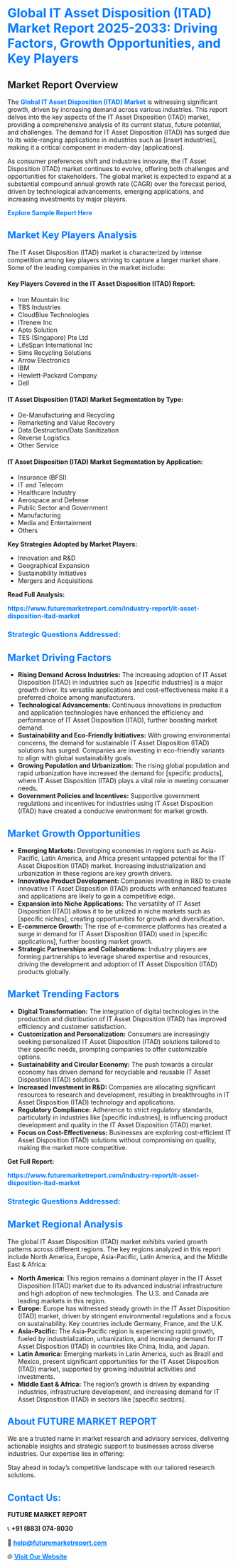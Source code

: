 <h1 style="color: #007BFF;">Global IT Asset Disposition (ITAD) Market Report 2025-2033: Driving Factors, Growth Opportunities, and Key Players</h1>

<section id="overview">
<h2>Market Report Overview</h2>
<p>The <a href="https://www.futuremarketreport.com/industry-report/it-asset-disposition-itad-market" style="color: #007BFF; text-decoration: none;"><strong>Global IT Asset Disposition (ITAD) Market</strong></a> is witnessing significant growth, driven by increasing demand across various industries. This report delves into the key aspects of the IT Asset Disposition (ITAD) market, providing a comprehensive analysis of its current status, future potential, and challenges. The demand for IT Asset Disposition (ITAD) has surged due to its wide-ranging applications in industries such as [insert industries], making it a critical component in modern-day [applications].</p>
<p>As consumer preferences shift and industries innovate, the IT Asset Disposition (ITAD) market continues to evolve, offering both challenges and opportunities for stakeholders. The global market is expected to expand at a substantial compound annual growth rate (CAGR) over the forecast period, driven by technological advancements, emerging applications, and increasing investments by major players.</p>
</section>

<section id="overview">
<p><a href="https://www.futuremarketreport.com/request-sample/reportId=89658" style="color: #007BFF; text-decoration: none;"><strong>Explore Sample Report Here</strong></a></p>
</section>

<section id="key-players">
<h2 style="color: #007BFF;">Market Key Players Analysis</h2>
<p>The IT Asset Disposition (ITAD) market is characterized by intense competition among key players striving to capture a larger market share. Some of the leading companies in the market include:</p>
<h4>Key Players Covered in the IT Asset Disposition (ITAD) Report:</h4>
<ul><li>Iron Mountain Inc</li><li>TBS Industries</li><li>CloudBlue Technologies</li><li>ITrenew Inc</li><li>Apto Solution</li><li>TES (Singapore) Pte Ltd</li><li>LifeSpan International Inc</li><li>Sims Recycling Solutions</li><li>Arrow Electronics</li><li>IBM</li><li>Hewlett-Packard Company</li><li>Dell</li></ul>
<h4>IT Asset Disposition (ITAD) Market Segmentation by Type:</h4>
<ul><li>De-Manufacturing and Recycling</li><li>Remarketing and Value Recovery</li><li>Data Destruction/Data Sanitization</li><li>Reverse Logistics</li><li>Other Service</li></ul>

<h4>IT Asset Disposition (ITAD) Market Segmentation by Application:</h4>
<ul><li>Insurance (BFSI)</li><li>IT and Telecom</li><li>Healthcare Industry</li><li>Aerospace and Defense</li><li>Public Sector and Government</li><li>Manufacturing</li><li>Media and Entertainment</li><li>Others</li></ul>
<p><strong>Key Strategies Adopted by Market Players:</strong></p>
<ul>
<li>Innovation and R&D</li>
<li>Geographical Expansion</li>
<li>Sustainability Initiatives</li>
<li>Mergers and Acquisitions</li>
</ul>
</section>

<section>
<p><strong>Read Full Analysis: </strong></p><a href="https://www.futuremarketreport.com/industry-report/it-asset-disposition-itad-market" style="color: #007BFF; text-decoration: none;"><strong>https://www.futuremarketreport.com/industry-report/it-asset-disposition-itad-market</strong></a>
<h3 style="color: #007BFF;">Strategic Questions Addressed:</h3>
</section>

<section id="driving-factors">
<h2 style="color: #007BFF;">Market Driving Factors</h2>
<ul>
<li><strong>Rising Demand Across Industries:</strong> The increasing adoption of IT Asset Disposition (ITAD) in industries such as [specific industries] is a major growth driver. Its versatile applications and cost-effectiveness make it a preferred choice among manufacturers.</li>
<li><strong>Technological Advancements:</strong> Continuous innovations in production and application technologies have enhanced the efficiency and performance of IT Asset Disposition (ITAD), further boosting market demand.</li>
<li><strong>Sustainability and Eco-Friendly Initiatives:</strong> With growing environmental concerns, the demand for sustainable IT Asset Disposition (ITAD) solutions has surged. Companies are investing in eco-friendly variants to align with global sustainability goals.</li>
<li><strong>Growing Population and Urbanization:</strong> The rising global population and rapid urbanization have increased the demand for [specific products], where IT Asset Disposition (ITAD) plays a vital role in meeting consumer needs.</li>
<li><strong>Government Policies and Incentives:</strong> Supportive government regulations and incentives for industries using IT Asset Disposition (ITAD) have created a conducive environment for market growth.</li>
</ul>
</section>

<section id="growth-opportunities">
<h2 style="color: #007BFF;">Market Growth Opportunities</h2>
<ul>
<li><strong>Emerging Markets:</strong> Developing economies in regions such as Asia-Pacific, Latin America, and Africa present untapped potential for the IT Asset Disposition (ITAD) market. Increasing industrialization and urbanization in these regions are key growth drivers.</li>
<li><strong>Innovative Product Development:</strong> Companies investing in R&D to create innovative IT Asset Disposition (ITAD) products with enhanced features and applications are likely to gain a competitive edge.</li>
<li><strong>Expansion into Niche Applications:</strong> The versatility of IT Asset Disposition (ITAD) allows it to be utilized in niche markets such as [specific niches], creating opportunities for growth and diversification.</li>
<li><strong>E-commerce Growth:</strong> The rise of e-commerce platforms has created a surge in demand for IT Asset Disposition (ITAD) used in [specific applications], further boosting market growth.</li>
<li><strong>Strategic Partnerships and Collaborations:</strong> Industry players are forming partnerships to leverage shared expertise and resources, driving the development and adoption of IT Asset Disposition (ITAD) products globally.</li>
</ul>
</section>

<section id="trending-factors">
<h2 style="color: #007BFF;">Market Trending Factors</h2>
<ul>
<li><strong>Digital Transformation:</strong> The integration of digital technologies in the production and distribution of IT Asset Disposition (ITAD) has improved efficiency and customer satisfaction.</li>
<li><strong>Customization and Personalization:</strong> Consumers are increasingly seeking personalized IT Asset Disposition (ITAD) solutions tailored to their specific needs, prompting companies to offer customizable options.</li>
<li><strong>Sustainability and Circular Economy:</strong> The push towards a circular economy has driven demand for recyclable and reusable IT Asset Disposition (ITAD) solutions.</li>
<li><strong>Increased Investment in R&D:</strong> Companies are allocating significant resources to research and development, resulting in breakthroughs in IT Asset Disposition (ITAD) technology and applications.</li>
<li><strong>Regulatory Compliance:</strong> Adherence to strict regulatory standards, particularly in industries like [specific industries], is influencing product development and quality in the IT Asset Disposition (ITAD) market.</li>
<li><strong>Focus on Cost-Effectiveness:</strong> Businesses are exploring cost-efficient IT Asset Disposition (ITAD) solutions without compromising on quality, making the market more competitive.</li>
</ul>
</section>

<section>
<p><strong>Get Full Report: </strong></p><a href="https://www.futuremarketreport.com/industry-report/it-asset-disposition-itad-market" style="color: #007BFF; text-decoration: none;"><strong>https://www.futuremarketreport.com/industry-report/it-asset-disposition-itad-market</strong></a>
<h3 style="color: #007BFF;">Strategic Questions Addressed:</h3>
</section>


<section id="regional-analysis">
<h2 style="color: #007BFF;">Market Regional Analysis</h2>
<p>The global IT Asset Disposition (ITAD) market exhibits varied growth patterns across different regions. The key regions analyzed in this report include North America, Europe, Asia-Pacific, Latin America, and the Middle East & Africa:</p>
<ul>
<li><strong>North America:</strong> This region remains a dominant player in the IT Asset Disposition (ITAD) market due to its advanced industrial infrastructure and high adoption of new technologies. The U.S. and Canada are leading markets in this region.</li>
<li><strong>Europe:</strong> Europe has witnessed steady growth in the IT Asset Disposition (ITAD) market, driven by stringent environmental regulations and a focus on sustainability. Key countries include Germany, France, and the U.K.</li>
<li><strong>Asia-Pacific:</strong> The Asia-Pacific region is experiencing rapid growth, fueled by industrialization, urbanization, and increasing demand for IT Asset Disposition (ITAD) in countries like China, India, and Japan.</li>
<li><strong>Latin America:</strong> Emerging markets in Latin America, such as Brazil and Mexico, present significant opportunities for the IT Asset Disposition (ITAD) market, supported by growing industrial activities and investments.</li>
<li><strong>Middle East & Africa:</strong> The region’s growth is driven by expanding industries, infrastructure development, and increasing demand for IT Asset Disposition (ITAD) in sectors like [specific sectors].</li>
</ul>
</section>

<footer>
<h2 style="color: #007BFF;">About FUTURE MARKET REPORT</h2>
<p>We are a trusted name in market research and advisory services, delivering actionable insights and strategic support to businesses across diverse industries. Our expertise lies in offering:</p>

<p>Stay ahead in today’s competitive landscape with our tailored research solutions.</p>

<h2 style="color: #007BFF;">Contact Us:</h2>
<p><strong>FUTURE MARKET REPORT</strong></p>
<p>📞 <strong>+91 (883) 074-8030</strong></p>
<p>📧 <strong><a href="mailto:help@futuremarketreport.com" style="color: #007BFF;">help@futuremarketreport.com</a></strong></p>
<p>🌐 <strong><a href="https://www.futuremarketreport.com/" style="color: #007BFF;">Visit Our Website</a></strong></p>
</footer>
